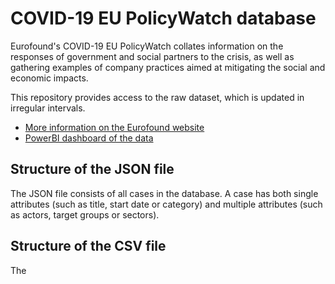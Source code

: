 # COVID-19 EU PolicyWatch database

Eurofound's COVID-19 EU PolicyWatch collates information on the responses of government and social partners to the crisis, as well as gathering examples of company practices aimed at mitigating the social and economic impacts.

This repository provides access to the raw dataset, which is updated in irregular intervals.
* [More information on the Eurofound website](https://www.eurofound.europa.eu/data/covid-19-eu-policywatch)
* [PowerBI dashboard of the data](https://www.eurofound.europa.eu/data/covid-19-eu-policywatch/database)

## Structure of the JSON file
The JSON file consists of all cases in the database. A case has both single attributes (such as title, start date or category) and multiple attributes (such as actors, target groups or sectors). 

## Structure of the CSV file
The
